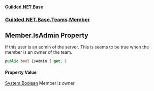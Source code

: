 
#### [Guilded.NET.Base](index 'index')
### [Guilded.NET.Base.Teams](index#Guilded_NET_Base_Teams 'Guilded.NET.Base.Teams').[Member](Member 'Guilded.NET.Base.Teams.Member')
## Member.IsAdmin Property
If this user is an admin of the server. This is seems to be true when the member is an owner of the team.  
```csharp
public bool IsAdmin { get; }
```

#### Property Value
[System.Boolean](https://docs.microsoft.com/en-us/dotnet/api/System.Boolean 'System.Boolean')
Member is owner
